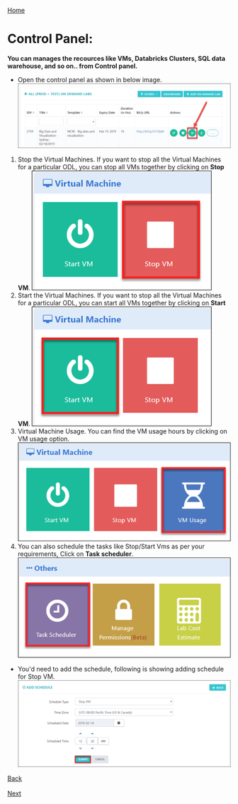 [Home](./../README.md)

# Control Panel:

**You can manages the recources like VMs, Databricks Clusters, SQL data warehouse, and so on.. from Control panel.**

* Open the control panel as shown in below image.
![](images/control1.png)
1. Stop the Virtual Machines.
If you want to stop all the Virtual Machines for a particular ODL, you can stop all VMs together by clicking on **Stop VM**.
![](images/stopvm1.png)
2. Start the Virtual Machines.
If you want to stop all the Virtual Machines for a particular ODL, you can start all VMs together by clicking on **Start VM**.
![](images/startvm.png)
3. Virtual Machine Usage.
You can find the VM usage hours by clicking on VM usage option.
![](images/vmusage.png)
4. You can also schedule the tasks like Stop/Start Vms as per your requirements, Click on **Task scheduler**.
![](images/tasksch.png)
* You'd need to add the schedule, following is showing adding schedule for Stop VM.
![](images/taskadd.png)
 
[Back](./View_Users_Page_readme.md#view-users-page) &nbsp;&nbsp;&nbsp;&nbsp;&nbsp;&nbsp;&nbsp;&nbsp;&nbsp;&nbsp;&nbsp;&nbsp;&nbsp;&nbsp;&nbsp;&nbsp;&nbsp;&nbsp;&nbsp;&nbsp;&nbsp;&nbsp;&nbsp;&nbsp;&nbsp;&nbsp;&nbsp;&nbsp;&nbsp;&nbsp;&nbsp;&nbsp;&nbsp;&nbsp;&nbsp;&nbsp;&nbsp;&nbsp;&nbsp;&nbsp;&nbsp;&nbsp;&nbsp;&nbsp;&nbsp;&nbsp;&nbsp;&nbsp;&nbsp;&nbsp;&nbsp;&nbsp;&nbsp;&nbsp;&nbsp;&nbsp;&nbsp;&nbsp;&nbsp;&nbsp;&nbsp;&nbsp;&nbsp;&nbsp;&nbsp;&nbsp;&nbsp;&nbsp;&nbsp;&nbsp;&nbsp;&nbsp;&nbsp;&nbsp;&nbsp;&nbsp;&nbsp;&nbsp;&nbsp;&nbsp;&nbsp;&nbsp;&nbsp;&nbsp;&nbsp;&nbsp;&nbsp;&nbsp;&nbsp;&nbsp;&nbsp;&nbsp;&nbsp;&nbsp;&nbsp;&nbsp;&nbsp;&nbsp;&nbsp;&nbsp;&nbsp;&nbsp;&nbsp;&nbsp;&nbsp;&nbsp;&nbsp;&nbsp;&nbsp;&nbsp;&nbsp;&nbsp;&nbsp;&nbsp;&nbsp;&nbsp;&nbsp;&nbsp;&nbsp;&nbsp;&nbsp;&nbsp;&nbsp;&nbsp;&nbsp;&nbsp;&nbsp;[Next](./Support_Information_readme.md#support-information) 











